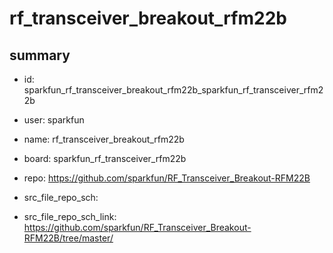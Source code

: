 # rf_transceiver_breakout_rfm22b
 
## summary 
* id: sparkfun_rf_transceiver_breakout_rfm22b_sparkfun_rf_transceiver_rfm22b
* user: sparkfun
* name: rf_transceiver_breakout_rfm22b
* board: sparkfun_rf_transceiver_rfm22b
* repo: https://github.com/sparkfun/RF_Transceiver_Breakout-RFM22B



* src_file_repo_sch: 
* src_file_repo_sch_link: https://github.com/sparkfun/RF_Transceiver_Breakout-RFM22B/tree/master/




